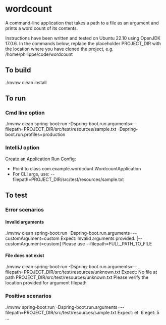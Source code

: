 # wordcount
A command-line application that takes a path to a file as an argument and prints a word count of its contents.

Instructions have been written and tested on Ubuntu 22.10 using OpenJDK 17.0.6.
In the commands below, replace the placeholder PROJECT_DIR with the location where you have cloned the project, e.g. /home/philippe/code/wordcount

## To build
./mvnw clean install

## To run

### Cmd line option
./mvnw clean spring-boot:run -Dspring-boot.run.arguments=--filepath=PROJECT_DIR/src/test/resources/sample.txt -Dspring-boot.run.profiles=production

### IntelliJ option
Create an Application Run Config:
- Point to class com.example.wordcount.WordcountApplication
- For CLI args, use: --filepath=PROJECT_DIR/src/test/resources/sample.txt

## To test

### Error scenarios

#### Invalid arguments
./mvnw clean spring-boot:run -Dspring-boot.run.arguments=--customArgument=custom
Expect:
Invalid arguments provided. [--customArgument=custom]
Please use --filepath=FULL_PATH_TO_FILE

#### File does not exist
./mvnw clean spring-boot:run -Dspring-boot.run.arguments=--filepath=PROJECT_DIR/src/test/resources/unknown.txt
Expect:
No file at path PROJECT_DIR/src/test/resources/unknown.txt
Please verify the location provided for argument filepath

### Positive scenarios
./mvnw spring-boot:run -Dspring-boot.run.arguments=--filepath=PROJECT_DIR/src/test/resources/sample.txt
Expect:
et: 6
eget: 5
...
